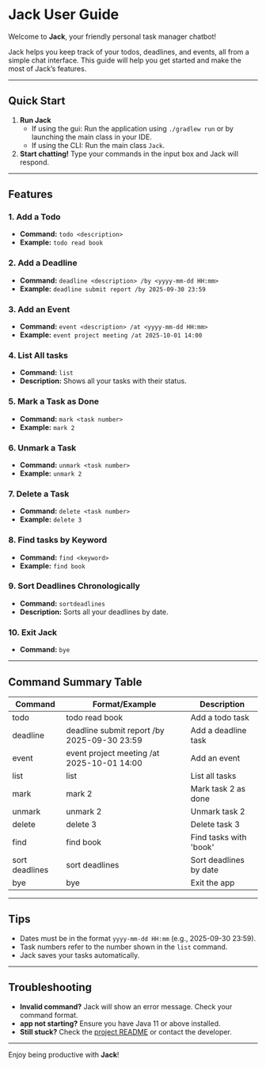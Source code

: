 # Jack User Guide

Welcome to **Jack**, your friendly personal task manager chatbot!

Jack helps you keep track of your todos, deadlines, and events, all from a simple chat interface. This guide will help you get started and make the most of Jack’s features.

---

## Quick Start

1. **Run Jack**
   - If using the gui: Run the application using `./gradlew run` or by launching the main class in your IDE.
   - If using the CLI: Run the main class `Jack`.
2. **Start chatting!** Type your commands in the input box and Jack will respond.

---

## Features

### 1. Add a Todo
- **Command:** `todo <description>`
- **Example:** `todo read book`

### 2. Add a Deadline
- **Command:** `deadline <description> /by <yyyy-mm-dd HH:mm>`
- **Example:** `deadline submit report /by 2025-09-30 23:59`

### 3. Add an Event
- **Command:** `event <description> /at <yyyy-mm-dd HH:mm>`
- **Example:** `event project meeting /at 2025-10-01 14:00`

### 4. List All tasks
- **Command:** `list`
- **Description:** Shows all your tasks with their status.

### 5. Mark a Task as Done
- **Command:** `mark <task number>`
- **Example:** `mark 2`

### 6. Unmark a Task
- **Command:** `unmark <task number>`
- **Example:** `unmark 2`

### 7. Delete a Task
- **Command:** `delete <task number>`
- **Example:** `delete 3`

### 8. Find tasks by Keyword
- **Command:** `find <keyword>`
- **Example:** `find book`

### 9. Sort Deadlines Chronologically
- **Command:** `sortdeadlines`
- **Description:** Sorts all your deadlines by date.

### 10. Exit Jack
- **Command:** `bye`

---

## Command Summary Table

| Command        | Format/Example                              | Description                       |
|----------------|---------------------------------------------|-----------------------------------|
| todo           | todo read book                              | Add a todo task                   |
| deadline       | deadline submit report /by 2025-09-30 23:59 | Add a deadline task               |
| event          | event project meeting /at 2025-10-01 14:00  | Add an event                      |
| list           | list                                        | List all tasks                    |
| mark           | mark 2                                      | Mark task 2 as done               |
| unmark         | unmark 2                                    | Unmark task 2                     |
| delete         | delete 3                                    | Delete task 3                     |
| find           | find book                                   | Find tasks with 'book'            |
| sort deadlines | sort deadlines                              | Sort deadlines by date            |
| bye            | bye                                         | Exit the app                      |

---

## Tips
- Dates must be in the format `yyyy-mm-dd HH:mm` (e.g., 2025-09-30 23:59).
- Task numbers refer to the number shown in the `list` command.
- Jack saves your tasks automatically.

---

## Troubleshooting
- **Invalid command?** Jack will show an error message. Check your command format.
- **app not starting?** Ensure you have Java 11 or above installed.
- **Still stuck?** Check the [project README](../README.md) or contact the developer.

---

Enjoy being productive with **Jack**!

